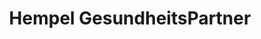 ---
title: "Hempel GesundheitsPartner"
url: /berlin/hempel-gesundheitspartner/
shop: Sanitätshaus
---
